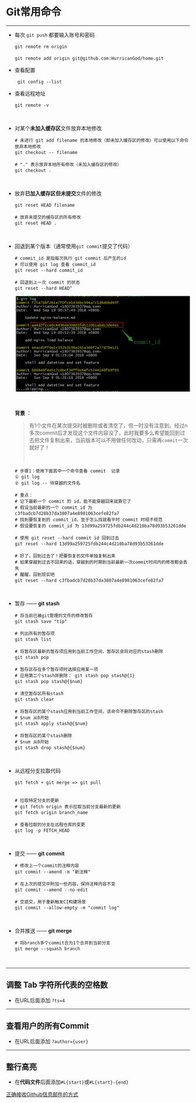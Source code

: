 # <a name="top">Git常用命令</a>



-----

+ 每次 `git push` 都要输入账号和密码

  ```shell
  git remote rm origin

  git remote add origin git@github.com:HurricanGod/home.git
  ```




+  查看配置

   ```shell
    git config --list
   ```



+ 查看远程地址

  ```shell
  git remote -v
  ```

  ​


+ 对某个**未加入缓存区**文件放弃本地修改

  ```shell
  # 未进行 git add filename 的本地修改（即未加入缓存区的修改）可以使用以下命令放弃本地修改
  git checkout -- filename

  # "." 表示放弃本地所有修改（未加入缓存区的修改）
  git checkout .
  ```

  ​


+ 放弃**已加入缓存区但未提交**文件的修改

  ```shell
  git reset HEAD filename

  # 放弃未提交的缓存区的所有修改
  git reset HEAD .
  ```

  ​


+ 回退到某个版本（通常使用`git commit`提交了代码）

  ```shell
  # commit_id 是指每次执行 git commit 后产生的id
  # 可以使用 git log 查看 commit_id
  git reset --hard commit_id

  # 回退到上一次 commit 的状态
  git reset --hard HEAD^
  ```

  ![commit_id](https://github.com/HurricanGod/Home/blob/master/project-manage/git/img/commit_id.png)

  ​

  **背景** ：

  > ​     有1个文件在某次提交时被删除或者清空了，但一时没有注意到。经过n多次commit后才发现这个文件内容没了，此时我要多么希望能回到过去把文件复制出来，当前版本可以不用做任何改动，只需再`commit`一次就好了！
  >
  > ​

  ```shell
  # 步骤1：使用下面其中一个命令查看 commit  记录
  ① git log
  ② git log -- 待穿越的文件名

  # 重点：
  # 记下最新一个 commit 的 id，能不能穿越回来就靠它了
  # 假设当前最新的一个 commit_id 为 c3fbadcb7d28b37da3807a4e8981063cefe82fa7
  # 找到要恢复到的 commit_id，至于怎么找就看平时 commit 时规不规范
  # 假设要恢复的 commit_id 为 13d99a259725fdb244c4d210ba78d93b53261dde

  # 使用 git reset --hard commit id 回到过去
  git reset --hard 13d99a259725fdb244c4d210ba78d93b53261dde

  # 好了，回到过去了！把要恢复的文件单独复制出来
  # 如果穿越到过去不回来的话，穿越到的时期到当前最新一次commit时间内的修改都会丢失
  # 醒醒，回到现实吧
  git reset --hard c3fbadcb7d28b37da3807a4e8981063cefe82fa7

  ```

  ​

+ 暂存 —— **git stash**

  ```shell
  # 将当前已被git管理的文件的修改暂存
  git stash save "tip"

  # 列出所有的暂存项
  git stash list

  # 将暂存区最新的暂存项应用到当前工作空间，暂存区会将对应的stash删除
  git stash pop

  # 暂存区存在多个暂存项时选择应用某一项
  # 应用第二个stash并删除： git stash pop stash@{1}
  git stash pop stash@{$num}

  # 清空暂存区所有stash
  git stash clear

  # 将暂存区的某个stash应用到当前工作空间，该命令不删除暂存区的stash
  # $num 从0开始
  git stash apply stash@{$num}

  # 将暂存区的某个stash删除
  # $num 从0开始
  git stash drop stash@{$num}
  ```

  ​

+ 从远程分支拉取代码

  ```shell
  git fetch + git merge => git pull


  # 拉取特定分支的更新
  # git fetch origin 表示拉取当前分支最新的更新
  git fetch origin branch_name

  # 查看拉取的分支在远程仓库的变更
  git log -p FETCH_HEAD
  ```

  ​

+ 提交 —— **git commit**

  ```shell
  # 修改上一个commit的注释内容
  git commit --amend -m "新注释"

  # 在上次的提交中附加一些内容，保持注释内容不变
  git commit --amend --no-edit

  # 空提交，用于重新触发CI构建场景
  git commit --allow-empty -m "commit log"
  ```

  ​

+ 合并推送 —— **git merge**

  ```shell
  # 将branch多个commit合为1个合并到当前分支
  git merge --squash branch
  ```

  ​

---

## 调整 Tab 字符所代表的空格数

+ 在URL后面添加 `?ts=4`




----


## 查看用户的所有Commit

+ 在URL后面添加 `?author={user}`






-----

## 整行高亮

+ 在**代码文件**后面添加`#L{start}`或`#L{start}-{end}`

<a href="https://github.com/cssmagic/blog/issues/49">正确接收Github信息邮件的方式</a>
